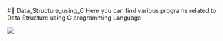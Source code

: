 #🌟 Data_Structure_using_C
Here you can find various programs related to Data Structure using C programming Language.
<p>
  <img align ="center" src="https://1.bp.blogspot.com/-o_rB5mHfZJQ/XspjU1gH-MI/AAAAAAAAA_Y/Qc2lUgBzHvYvp-CUcBihG3IrXhVGBwAgACLcBGAsYHQ/s1600/data-structure.jpg"/>
  </p>
